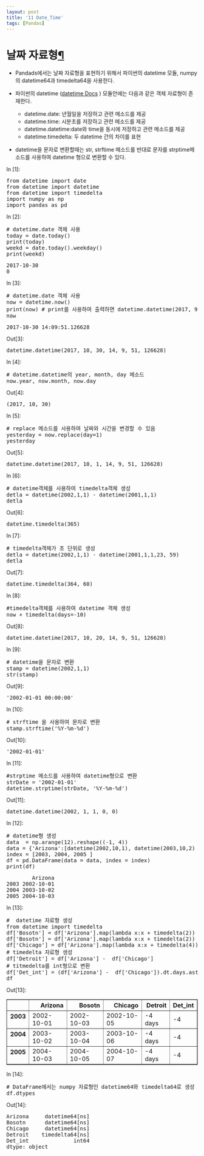 ```yaml
---
layout: post
title: '11 Date_Time'
tags: [Pandas]
---
```

<div class="cell border-box-sizing text_cell rendered">
<div class="prompt input_prompt">
</div>
<div class="inner_cell">
<div class="text_cell_render border-box-sizing rendered_html">
<h1 id="&#45216;&#51676;-&#51088;&#47308;&#54805;">&#45216;&#51676; &#51088;&#47308;&#54805;<a class="anchor-link" href="#&#45216;&#51676;-&#51088;&#47308;&#54805;">&#182;</a></h1><ul>
<li>Pandads에서는 날짜 자료형을 표현하기 위해서 파이썬의 datetime 모듈, numpy의 datetime64과 timedelta64을 사용한다.</li>
<li><p>파이썬의 datetime  (<a href="https://docs.python.org/2/library/datetime.html">datetime Docs</a> ) 모듈안에는 다음과 같은 객체 자료형이 존재한다.</p>
<ul>
<li>datetime.date: 년월일을 저장하고 관련 메소드를 제공</li>
<li>datetime.time: 시분초를 저장하고 관련 메소드를 제공</li>
<li>datetime.datetime:date와 time을 동시에 저장하고 관련 메소드를 제공</li>
<li>datetime.timedelta: 두 datetime 간의 차이를 표현</li>
</ul>
</li>
<li><p>datetime을 문자로 변환할때는 str, strftime 메소드를 반대로 문자를  strptime메소드를 사용하여 datetime 형으로 변환할 수 있다.</p>
</li>
</ul>

</div>
</div>
</div>
<div class="cell border-box-sizing code_cell rendered">
<div class="input">
<div class="prompt input_prompt">In&nbsp;[1]:</div>
<div class="inner_cell">
    <div class="input_area">
<div class=" highlight hl-ipython3"><pre><span></span><span class="kn">from</span> <span class="nn">datetime</span> <span class="k">import</span> <span class="n">date</span>
<span class="kn">from</span> <span class="nn">datetime</span> <span class="k">import</span> <span class="n">datetime</span>
<span class="kn">from</span> <span class="nn">datetime</span> <span class="k">import</span> <span class="n">timedelta</span>
<span class="kn">import</span> <span class="nn">numpy</span> <span class="k">as</span> <span class="nn">np</span>
<span class="kn">import</span> <span class="nn">pandas</span> <span class="k">as</span> <span class="nn">pd</span>
</pre></div>

</div>
</div>
</div>

</div>
<div class="cell border-box-sizing code_cell rendered">
<div class="input">
<div class="prompt input_prompt">In&nbsp;[2]:</div>
<div class="inner_cell">
    <div class="input_area">
<div class=" highlight hl-ipython3"><pre><span></span><span class="c1"># datetime.date 객체 사용</span>
<span class="n">today</span> <span class="o">=</span> <span class="n">date</span><span class="o">.</span><span class="n">today</span><span class="p">()</span>
<span class="nb">print</span><span class="p">(</span><span class="n">today</span><span class="p">)</span>
<span class="n">weekd</span> <span class="o">=</span> <span class="n">date</span><span class="o">.</span><span class="n">today</span><span class="p">()</span><span class="o">.</span><span class="n">weekday</span><span class="p">()</span>
<span class="nb">print</span><span class="p">(</span><span class="n">weekd</span><span class="p">)</span>
</pre></div>

</div>
</div>
</div>

<div class="output_wrapper">
<div class="output">


<div class="output_area">
<div class="prompt"></div>

<div class="output_subarea output_stream output_stdout output_text">
<pre>2017-10-30
0
</pre>
</div>
</div>

</div>
</div>

</div>
<div class="cell border-box-sizing code_cell rendered">
<div class="input">
<div class="prompt input_prompt">In&nbsp;[3]:</div>
<div class="inner_cell">
    <div class="input_area">
<div class=" highlight hl-ipython3"><pre><span></span><span class="c1"># datetime.date 객체 사용</span>
<span class="n">now</span> <span class="o">=</span> <span class="n">datetime</span><span class="o">.</span><span class="n">now</span><span class="p">()</span>
<span class="nb">print</span><span class="p">(</span><span class="n">now</span><span class="p">)</span> <span class="c1"># print를 사용하여 출력하면 datetime.datetime(2017, 9, 28, 8, 28, 51, 670911)  형태로 표현이 안됨</span>
<span class="n">now</span>
</pre></div>

</div>
</div>
</div>

<div class="output_wrapper">
<div class="output">


<div class="output_area">
<div class="prompt"></div>

<div class="output_subarea output_stream output_stdout output_text">
<pre>2017-10-30 14:09:51.126628
</pre>
</div>
</div>

<div class="output_area">
<div class="prompt output_prompt">Out[3]:</div>



<div class="output_text output_subarea output_execute_result">
<pre>datetime.datetime(2017, 10, 30, 14, 9, 51, 126628)</pre>
</div>

</div>

</div>
</div>

</div>
<div class="cell border-box-sizing code_cell rendered">
<div class="input">
<div class="prompt input_prompt">In&nbsp;[4]:</div>
<div class="inner_cell">
    <div class="input_area">
<div class=" highlight hl-ipython3"><pre><span></span><span class="c1"># datetime.datetime의 year, month, day 메소드</span>
<span class="n">now</span><span class="o">.</span><span class="n">year</span><span class="p">,</span> <span class="n">now</span><span class="o">.</span><span class="n">month</span><span class="p">,</span> <span class="n">now</span><span class="o">.</span><span class="n">day</span>
</pre></div>

</div>
</div>
</div>

<div class="output_wrapper">
<div class="output">


<div class="output_area">
<div class="prompt output_prompt">Out[4]:</div>



<div class="output_text output_subarea output_execute_result">
<pre>(2017, 10, 30)</pre>
</div>

</div>

</div>
</div>

</div>
<div class="cell border-box-sizing code_cell rendered">
<div class="input">
<div class="prompt input_prompt">In&nbsp;[5]:</div>
<div class="inner_cell">
    <div class="input_area">
<div class=" highlight hl-ipython3"><pre><span></span><span class="c1"># replace 메소드를 사용하여 날짜와 시간을 변경할 수 있음</span>
<span class="n">yesterday</span> <span class="o">=</span> <span class="n">now</span><span class="o">.</span><span class="n">replace</span><span class="p">(</span><span class="n">day</span><span class="o">=</span><span class="mi">1</span><span class="p">)</span>
<span class="n">yesterday</span>
</pre></div>

</div>
</div>
</div>

<div class="output_wrapper">
<div class="output">


<div class="output_area">
<div class="prompt output_prompt">Out[5]:</div>



<div class="output_text output_subarea output_execute_result">
<pre>datetime.datetime(2017, 10, 1, 14, 9, 51, 126628)</pre>
</div>

</div>

</div>
</div>

</div>
<div class="cell border-box-sizing code_cell rendered">
<div class="input">
<div class="prompt input_prompt">In&nbsp;[6]:</div>
<div class="inner_cell">
    <div class="input_area">
<div class=" highlight hl-ipython3"><pre><span></span><span class="c1"># datetime객체를 사용하여 timedelta객체 생성</span>
<span class="n">detla</span> <span class="o">=</span> <span class="n">datetime</span><span class="p">(</span><span class="mi">2002</span><span class="p">,</span><span class="mi">1</span><span class="p">,</span><span class="mi">1</span><span class="p">)</span> <span class="o">-</span> <span class="n">datetime</span><span class="p">(</span><span class="mi">2001</span><span class="p">,</span><span class="mi">1</span><span class="p">,</span><span class="mi">1</span><span class="p">)</span>
<span class="n">detla</span>
</pre></div>

</div>
</div>
</div>

<div class="output_wrapper">
<div class="output">


<div class="output_area">
<div class="prompt output_prompt">Out[6]:</div>



<div class="output_text output_subarea output_execute_result">
<pre>datetime.timedelta(365)</pre>
</div>

</div>

</div>
</div>

</div>
<div class="cell border-box-sizing code_cell rendered">
<div class="input">
<div class="prompt input_prompt">In&nbsp;[7]:</div>
<div class="inner_cell">
    <div class="input_area">
<div class=" highlight hl-ipython3"><pre><span></span><span class="c1"># timedelta객체가 초 단위로 생성</span>
<span class="n">detla</span> <span class="o">=</span> <span class="n">datetime</span><span class="p">(</span><span class="mi">2002</span><span class="p">,</span><span class="mi">1</span><span class="p">,</span><span class="mi">1</span><span class="p">)</span> <span class="o">-</span> <span class="n">datetime</span><span class="p">(</span><span class="mi">2001</span><span class="p">,</span><span class="mi">1</span><span class="p">,</span><span class="mi">1</span><span class="p">,</span><span class="mi">23</span><span class="p">,</span> <span class="mi">59</span><span class="p">)</span>
<span class="n">detla</span>
</pre></div>

</div>
</div>
</div>

<div class="output_wrapper">
<div class="output">


<div class="output_area">
<div class="prompt output_prompt">Out[7]:</div>



<div class="output_text output_subarea output_execute_result">
<pre>datetime.timedelta(364, 60)</pre>
</div>

</div>

</div>
</div>

</div>
<div class="cell border-box-sizing code_cell rendered">
<div class="input">
<div class="prompt input_prompt">In&nbsp;[8]:</div>
<div class="inner_cell">
    <div class="input_area">
<div class=" highlight hl-ipython3"><pre><span></span><span class="c1">#timedelta객체를 사용하여 datetime 객체 생성</span>
<span class="n">now</span> <span class="o">+</span> <span class="n">timedelta</span><span class="p">(</span><span class="n">days</span><span class="o">=-</span><span class="mi">10</span><span class="p">)</span>
</pre></div>

</div>
</div>
</div>

<div class="output_wrapper">
<div class="output">


<div class="output_area">
<div class="prompt output_prompt">Out[8]:</div>



<div class="output_text output_subarea output_execute_result">
<pre>datetime.datetime(2017, 10, 20, 14, 9, 51, 126628)</pre>
</div>

</div>

</div>
</div>

</div>
<div class="cell border-box-sizing code_cell rendered">
<div class="input">
<div class="prompt input_prompt">In&nbsp;[9]:</div>
<div class="inner_cell">
    <div class="input_area">
<div class=" highlight hl-ipython3"><pre><span></span><span class="c1"># datetime을 문자로 변환</span>
<span class="n">stamp</span> <span class="o">=</span> <span class="n">datetime</span><span class="p">(</span><span class="mi">2002</span><span class="p">,</span><span class="mi">1</span><span class="p">,</span><span class="mi">1</span><span class="p">)</span>
<span class="nb">str</span><span class="p">(</span><span class="n">stamp</span><span class="p">)</span>
</pre></div>

</div>
</div>
</div>

<div class="output_wrapper">
<div class="output">


<div class="output_area">
<div class="prompt output_prompt">Out[9]:</div>



<div class="output_text output_subarea output_execute_result">
<pre>&#39;2002-01-01 00:00:00&#39;</pre>
</div>

</div>

</div>
</div>

</div>
<div class="cell border-box-sizing code_cell rendered">
<div class="input">
<div class="prompt input_prompt">In&nbsp;[10]:</div>
<div class="inner_cell">
    <div class="input_area">
<div class=" highlight hl-ipython3"><pre><span></span><span class="c1"># strftime 을 사용하여 문자로 변환 </span>
<span class="n">stamp</span><span class="o">.</span><span class="n">strftime</span><span class="p">(</span><span class="s1">&#39;%Y-%m-</span><span class="si">%d</span><span class="s1">&#39;</span><span class="p">)</span>
</pre></div>

</div>
</div>
</div>

<div class="output_wrapper">
<div class="output">


<div class="output_area">
<div class="prompt output_prompt">Out[10]:</div>



<div class="output_text output_subarea output_execute_result">
<pre>&#39;2002-01-01&#39;</pre>
</div>

</div>

</div>
</div>

</div>
<div class="cell border-box-sizing code_cell rendered">
<div class="input">
<div class="prompt input_prompt">In&nbsp;[11]:</div>
<div class="inner_cell">
    <div class="input_area">
<div class=" highlight hl-ipython3"><pre><span></span><span class="c1">#strptime 메소드를 사용하여 datetime형으로 변환</span>
<span class="n">strDate</span> <span class="o">=</span> <span class="s1">&#39;2002-01-01&#39;</span>
<span class="n">datetime</span><span class="o">.</span><span class="n">strptime</span><span class="p">(</span><span class="n">strDate</span><span class="p">,</span> <span class="s1">&#39;%Y-%m-</span><span class="si">%d</span><span class="s1">&#39;</span><span class="p">)</span>
</pre></div>

</div>
</div>
</div>

<div class="output_wrapper">
<div class="output">


<div class="output_area">
<div class="prompt output_prompt">Out[11]:</div>



<div class="output_text output_subarea output_execute_result">
<pre>datetime.datetime(2002, 1, 1, 0, 0)</pre>
</div>

</div>

</div>
</div>

</div>
<div class="cell border-box-sizing code_cell rendered">
<div class="input">
<div class="prompt input_prompt">In&nbsp;[12]:</div>
<div class="inner_cell">
    <div class="input_area">
<div class=" highlight hl-ipython3"><pre><span></span><span class="c1"># datetime형 생성</span>
<span class="n">data</span>  <span class="o">=</span> <span class="n">np</span><span class="o">.</span><span class="n">arange</span><span class="p">(</span><span class="mi">12</span><span class="p">)</span><span class="o">.</span><span class="n">reshape</span><span class="p">((</span><span class="o">-</span><span class="mi">1</span><span class="p">,</span> <span class="mi">4</span><span class="p">))</span>
<span class="n">data</span> <span class="o">=</span> <span class="p">{</span><span class="s1">&#39;Arizona&#39;</span><span class="p">:[</span><span class="n">datetime</span><span class="p">(</span><span class="mi">2002</span><span class="p">,</span><span class="mi">10</span><span class="p">,</span><span class="mi">1</span><span class="p">),</span> <span class="n">datetime</span><span class="p">(</span><span class="mi">2003</span><span class="p">,</span><span class="mi">10</span><span class="p">,</span><span class="mi">2</span><span class="p">)</span> <span class="p">,</span><span class="n">datetime</span><span class="p">(</span><span class="mi">2004</span><span class="p">,</span><span class="mi">10</span><span class="p">,</span><span class="mi">3</span><span class="p">)</span> <span class="p">]}</span>
<span class="n">index</span> <span class="o">=</span> <span class="p">[</span><span class="mi">2003</span><span class="p">,</span> <span class="mi">2004</span><span class="p">,</span> <span class="mi">2005</span> <span class="p">]</span>
<span class="n">df</span> <span class="o">=</span> <span class="n">pd</span><span class="o">.</span><span class="n">DataFrame</span><span class="p">(</span><span class="n">data</span> <span class="o">=</span> <span class="n">data</span><span class="p">,</span> <span class="n">index</span> <span class="o">=</span> <span class="n">index</span><span class="p">)</span>
<span class="nb">print</span><span class="p">(</span><span class="n">df</span><span class="p">)</span>
</pre></div>

</div>
</div>
</div>

<div class="output_wrapper">
<div class="output">


<div class="output_area">
<div class="prompt"></div>

<div class="output_subarea output_stream output_stdout output_text">
<pre>        Arizona
2003 2002-10-01
2004 2003-10-02
2005 2004-10-03
</pre>
</div>
</div>

</div>
</div>

</div>
<div class="cell border-box-sizing code_cell rendered">
<div class="input">
<div class="prompt input_prompt">In&nbsp;[13]:</div>
<div class="inner_cell">
    <div class="input_area">
<div class=" highlight hl-ipython3"><pre><span></span><span class="c1">#  datetime 자료형 생성 </span>
<span class="kn">from</span> <span class="nn">datetime</span> <span class="k">import</span> <span class="n">timedelta</span>
<span class="n">df</span><span class="p">[</span><span class="s1">&#39;Bosotn&#39;</span><span class="p">]</span> <span class="o">=</span> <span class="n">df</span><span class="p">[</span><span class="s1">&#39;Arizona&#39;</span><span class="p">]</span><span class="o">.</span><span class="n">map</span><span class="p">(</span><span class="k">lambda</span> <span class="n">x</span><span class="p">:</span><span class="n">x</span> <span class="o">+</span> <span class="n">timedelta</span><span class="p">(</span><span class="mi">2</span><span class="p">))</span>
<span class="n">df</span><span class="p">[</span><span class="s1">&#39;Bosotn&#39;</span><span class="p">]</span> <span class="o">=</span> <span class="n">df</span><span class="p">[</span><span class="s1">&#39;Arizona&#39;</span><span class="p">]</span><span class="o">.</span><span class="n">map</span><span class="p">(</span><span class="k">lambda</span> <span class="n">x</span><span class="p">:</span><span class="n">x</span> <span class="o">+</span> <span class="n">timedelta</span><span class="p">(</span><span class="mi">2</span><span class="p">))</span>
<span class="n">df</span><span class="p">[</span><span class="s1">&#39;Chicago&#39;</span><span class="p">]</span> <span class="o">=</span> <span class="n">df</span><span class="p">[</span><span class="s1">&#39;Arizona&#39;</span><span class="p">]</span><span class="o">.</span><span class="n">map</span><span class="p">(</span><span class="k">lambda</span> <span class="n">x</span><span class="p">:</span><span class="n">x</span> <span class="o">+</span> <span class="n">timedelta</span><span class="p">(</span><span class="mi">4</span><span class="p">))</span>
<span class="c1"># timedelta 자료형 생성</span>
<span class="n">df</span><span class="p">[</span><span class="s1">&#39;Detroit&#39;</span><span class="p">]</span> <span class="o">=</span> <span class="n">df</span><span class="p">[</span><span class="s1">&#39;Arizona&#39;</span><span class="p">]</span> <span class="o">-</span>  <span class="n">df</span><span class="p">[</span><span class="s1">&#39;Chicago&#39;</span><span class="p">]</span>
<span class="c1"># titmedelta를 int형으로 변환</span>
<span class="n">df</span><span class="p">[</span><span class="s1">&#39;Det_int&#39;</span><span class="p">]</span> <span class="o">=</span> <span class="p">(</span><span class="n">df</span><span class="p">[</span><span class="s1">&#39;Arizona&#39;</span><span class="p">]</span> <span class="o">-</span>  <span class="n">df</span><span class="p">[</span><span class="s1">&#39;Chicago&#39;</span><span class="p">])</span><span class="o">.</span><span class="n">dt</span><span class="o">.</span><span class="n">days</span><span class="o">.</span><span class="n">astype</span><span class="p">(</span><span class="nb">int</span><span class="p">)</span>
<span class="n">df</span>
</pre></div>

</div>
</div>
</div>

<div class="output_wrapper">
<div class="output">


<div class="output_area">
<div class="prompt output_prompt">Out[13]:</div>


<div class="output_html rendered_html output_subarea output_execute_result">
<div>
<style>
    .dataframe thead tr:only-child th {
        text-align: right;
    }

    .dataframe thead th {
        text-align: left;
    }

    .dataframe tbody tr th {
        vertical-align: top;
    }
</style>
<table border="1" class="dataframe">
  <thead>
    <tr style="text-align: right;">
      <th></th>
      <th>Arizona</th>
      <th>Bosotn</th>
      <th>Chicago</th>
      <th>Detroit</th>
      <th>Det_int</th>
    </tr>
  </thead>
  <tbody>
    <tr>
      <th>2003</th>
      <td>2002-10-01</td>
      <td>2002-10-03</td>
      <td>2002-10-05</td>
      <td>-4 days</td>
      <td>-4</td>
    </tr>
    <tr>
      <th>2004</th>
      <td>2003-10-02</td>
      <td>2003-10-04</td>
      <td>2003-10-06</td>
      <td>-4 days</td>
      <td>-4</td>
    </tr>
    <tr>
      <th>2005</th>
      <td>2004-10-03</td>
      <td>2004-10-05</td>
      <td>2004-10-07</td>
      <td>-4 days</td>
      <td>-4</td>
    </tr>
  </tbody>
</table>
</div>
</div>

</div>

</div>
</div>

</div>
<div class="cell border-box-sizing code_cell rendered">
<div class="input">
<div class="prompt input_prompt">In&nbsp;[14]:</div>
<div class="inner_cell">
    <div class="input_area">
<div class=" highlight hl-ipython3"><pre><span></span><span class="c1"># DataFrame에서는 numpy 자료형인 datetime64와 timedelta64로 생성</span>
<span class="n">df</span><span class="o">.</span><span class="n">dtypes</span>
</pre></div>

</div>
</div>
</div>

<div class="output_wrapper">
<div class="output">


<div class="output_area">
<div class="prompt output_prompt">Out[14]:</div>



<div class="output_text output_subarea output_execute_result">
<pre>Arizona     datetime64[ns]
Bosotn      datetime64[ns]
Chicago     datetime64[ns]
Detroit    timedelta64[ns]
Det_int              int64
dtype: object</pre>
</div>

</div>

</div>
</div>

</div>
 

